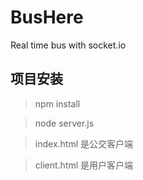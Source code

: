 BusHere
=======

Real time bus with socket.io


项目安装
-----------------------------------
> npm install

> node server.js

> index.html 是公交客户端

> client.html 是用户客户端
